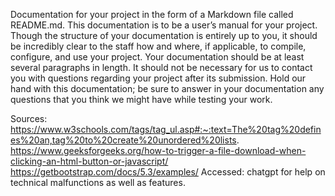 Documentation for your project in the form of a Markdown file called README.md. This documentation is to be a user’s manual for your project. Though the structure of your documentation is entirely up to you, it should be incredibly clear to the staff how and where, if applicable, to compile, configure, and use your project. Your documentation should be at least several paragraphs in length. It should not be necessary for us to contact you with questions regarding your project after its submission. Hold our hand with this documentation; be sure to answer in your documentation any questions that you think we might have while testing your work.

Sources:
https://www.w3schools.com/tags/tag_ul.asp#:~:text=The%20tag%20defines%20an,tag%20to%20create%20unordered%20lists.
https://www.geeksforgeeks.org/how-to-trigger-a-file-download-when-clicking-an-html-button-or-javascript/
https://getbootstrap.com/docs/5.3/examples/
Accessed: chatgpt for help on technical malfunctions as well as features.
